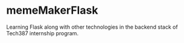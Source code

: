 # memeMakerFlask

Learning Flask along with other technologies in the backend stack of Tech387 internship program.
